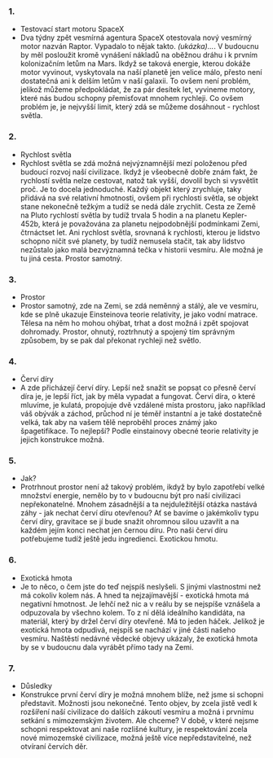 ### 1.
  - Testovací start motoru SpaceX
  - Dva týdny zpět vesmírná agentura SpaceX otestovala nový vesmírný motor nazván Raptor. Vypadalo to nějak takto. _(ukázka)..._. V budoucnu by měl posloužit kromě vynášení nákladů na oběžnou dráhu i k prvním kolonizačním letům na Mars. Ikdyž se taková energie, kterou dokáže motor vyvinout, vyskytovala na naší planetě jen velice málo, přesto není dostatečná ani k delším letům v naší galaxii. To ovšem není problém, jelikož  můžeme předpokládat, že za pár desítek let, vyvineme motory, které nás budou schopny přemisťovat mnohem rychleji. Co ovšem problém je, je nejvyšší limit, který zdá se můžeme dosáhnout - rychlost světla.
### 2.
  - Rychlost světla
  - Rychlost světla se zdá možná nejvýznamnější mezí položenou před budoucí rozvoj naší civilizace. Ikdyž je všeobecně dobře znám fakt, že rychlostí světla nelze cestovat, natož tak vyšší, dovolil bych si vysvětlit proč. Je to docela jednoduché. Každý objekt který zrychluje, taky přidává na své relativní hmotnosti, ovšem při rychlosti světla, se objekt stane nekonečně težkým a tudíž se nedá dále zrychlit. Cesta ze Země na Pluto rychlostí světla by tudíž trvala 5 hodin a na planetu Kepler-452b, která je považována za planetu nejpodobnější podmínkami Zemi, čtrnáctset let. Ani rychlost světla, srovnaná k rychlosti, kterou je lidstvo schopno ničit své planety, by tudíž nemusela stačit, tak aby lidstvo nezůstalo jako malá bezvýznamná tečka v historii vesmíru. Ale možná je tu jiná cesta. Prostor samotný.
### 3.
  - Prostor
  - Prostor samotný, zde na Zemi, se zdá neměnný a stálý, ale ve vesmíru, kde se plně ukazuje Einsteinova teorie relativity, je jako vodní matrace. Tělesa na něm ho mohou ohýbat, trhat a dost možná i zpět spojovat dohromady. Prostor, ohnutý, roztrhnutý a spojený tím správným způsobem, by se pak dal překonat rychleji než světlo.
### 4.
  - Červí díry
  - A zde přicházejí červí díry. Lepší než snažit se popsat co přesně červí díra je, je lepší říct, jak by měla vypadat a fungovat. Červí díra, o které mluvíme, je kulatá, propojuje dvě vzdálené místa prostoru, jako například váš obývák a záchod, průchod ní je téměř instantní a je také dostatečně velká, tak aby na vašem tělě neproběhl proces známý jako špagetifikace. To nejlepší? Podle einstainovy obecné teorie relativity je jejich konstrukce možná.
### 5.
  - Jak?
  - Protrhnout prostor není až takový problém, ikdyž by bylo zapotřebí velké množství energie, nemělo by to v budoucnu být pro naší civilizaci nepřekonatelné. Mnohem zásadnější a ta nejduležitější otázka nastává záhy - jak nechat červí díru otevřenou? Ať se bavíme o jakémkoliv typu červí díry, gravitace se jí bude snažit ohromnou silou uzavřít a na každém jejím konci nechat jen černou díru. Pro naši červí díru potřebujeme tudíž ještě jedu ingredienci. Exotickou hmotu.
### 6.
  - Exotická hmota
  - Je to něco, o čem jste do teď nejspíš neslyšeli. S jinými vlastnostmi než má cokoliv kolem nás. A hned ta nejzajímavější - exotická hmota má negativní hmotnost. Je lehčí než nic a v reálu by se nejspíše vznášela a odpuzovala by všechno kolem. To z ní dělá ideálního kandidáta, na materiál, který by držel červí díry otevřené. Má to jeden háček. Jelikož je exotická hmota odpudivá, nejspíš se nachází v jiné části našeho vesmíru. Naštěstí nedávné vědecké objevy ukázaly, že exotická hmota by se v budoucnu dala vyrábět přímo tady na Zemi.
### 7.
  - Důsledky
  - Konstrukce první červí díry je možná mnohem blíže, než jsme si schopni představit. Možnosti jsou nekonečné. Tento objev, by zcela jistě vedl k rozšíření naší civilizace do dalších zákoutí vesmíru a možná i prvnímu setkání s mimozemským životem. Ale chceme? V době, v které nejsme schopni respektovat ani naše rozlišné kultury, je respektování zcela nové mimozemské civilizace, možná ještě více nepředstavitelné, než otvíraní červích děr.

